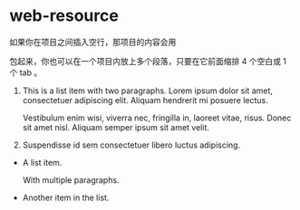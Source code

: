 # web-resource


如果你在项目之间插入空行，那项目的内容会用 <p> 包起来，你也可以在一个项目内放上多个段落，只要在它前面缩排 4 个空白或 1 个 tab 。

1.  This is a list item with two paragraphs. Lorem ipsum dolor
    sit amet, consectetuer adipiscing elit. Aliquam hendrerit
    mi posuere lectus.
    
    Vestibulum enim wisi, viverra nec, fringilla in, laoreet vitae, risus. Donec sit amet nisl. 
    Aliquam semper ipsum sit amet velit.

2.  Suspendisse id sem consectetuer libero luctus adipiscing.


* A list item.

    With multiple paragraphs.

* Another item in the list.
